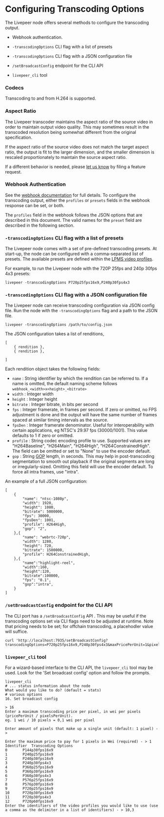 # Configuring Transcoding Options

The Livepeer node offers several methods to configure the transcoding output.

* Webhook authentication.

* `-transcodingOptions` CLI flag with a list of presets

* `-transcodingOptions` CLI flag with a JSON configuration file

* `/setBroadcastConfig` endpoint for the CLI API

* `livepeer_cli` tool

### Codecs

Transcoding to and from H.264 is supported.

### Aspect Ratio

The Livepeer transcoder maintains the aspect ratio of the source video in order to maintain output video quality. This may sometimes result in the transcoded resolution being somewhat different from the original specification.

 If the aspect ratio of the source video does not match the target aspect ratio, the output is fit to the larger dimension, and the smaller dimension is rescaled proportionately to maintain the source aspect ratio.

If a different behavior is needed, please [let us know](https://github.com/livepeer/go-livepeer/issues/new?template=feature_request.md) by filing a feature request.

### Webhook Authentication

See the [webhook documentation](rtmpwebhookauth.md) for full details. To configure the transcoding output, either the `profiles` or `presets` fields in the webhook response can be set, or both.

The `profiles` field in the webhook follows the JSON options that are described in this document. The valid names for the `preset` field are described in the following section.

### `-transcodingOptions` CLI flag with a list of presets

The Livepeer node comes with a set of pre-defined transcoding presets. At start-up, the node can be configured with a comma-separated list of presets. The available presets are defined within the [LPMS video profiles](https://github.com/livepeer/lpms/blob/master/ffmpeg/videoprofile.go#L60-L92).


For example, to run the Livepeer node with the 720P 25fps and 240p 30fps 4x3 presets:

```
livepeer -transcodingOptions P720p25fps16x9,P240p30fps4x3
```

### `-transcodingOptions` CLI flag with a JSON configuration file

The Livepeer node can receive transcoding configuration via JSON config file. Run the node with the `-transcodingOptions` flag and a path to the JSON file.

```
livepeer -transcodingOptions /path/to/config.json
```

The JSON configuration takes a list of renditions,
```
[
    { rendition },
    { rendition },

]
```

Each rendition object takes the following fields:

* `name`  : String identifier by which the rendition can be referred to. If
  a name is omitted, the default naming scheme follows `webhook_<width>x<height>_<bitrate>`
* `width` : Integer width
* `height` : Integer height
* `bitrate` : Integer bitrate, in bits per second
* `fps` : Integer framerate, in frames per second. If zero or omitted, no FPS
  adjustment is done and the output will have the same number of frames spaced
at similar timing intervals as the source.
* `fpsDen` : Integer framerate denominator. Useful for interoperability with
  certain applications, eg NTSC's 29.97 fps (30000/1001). This value defaults to 1 if zero or omitted.
* `profile` : String codec encoding profile to use. Supported values are
  "H264Baseline", "H264Main", "H264High", "H264ConstrainedHigh". The field can
be omitted or set to "None" to use the encoder default.
* `gop` : String [GOP](https://en.wikipedia.org/wiki/Group_of_pictures) length,
  in seconds. This may help in post-transcoding segmentation to smooth out
playback if the original segments are long or irregularly-sized. Omitting this
field will use the encoder default. To force all intra frames, use "intra".

An example of a full JSON configuration:

```
[
    {
        "name": "ntsc-1080p",
        "width": 1920,
        "height": 1080,
        "bitrate": 5000000,
        "fps": 30000,
        "fpsDen": 1001,
        "profile": H264High,
        "gop": "2",
    },{
        "name": "webrtc-720p",
        "width": 1280,
        "height": 720,
        "bitrate": 1500000,
        "profile": H264ConstrainedHigh,
    },{
        "name":"highlight-reel",
        "width":160,
        "height":120,
        "bitrate":100000,
        "fps": "0.1",
        "gop":"intra",
    }
]
```


### `/setBroadcastConfig` endpoint for the CLI API

The CLI port has a `/setBroadcastConfig` API . This may be useful if the transcoding options set via CLI flags need to be adjusted at runtime. Note that pricing needs to be set; for offchain transcoding, a placehodler value will suffice.

```
curl 'http://localhost:7935/setBroadcastConfig?transcodingOptions=P720p25fps16x9,P240p30fps4x3&maxPricePerUnit=1&pixelsPerUnit=1'
```

### `livepeer_cli` tool

For a wizard-based interface to the CLI API, the `livepeer_cli` tool may be used. Look for the 'Set broadcast config' option and follow the prompts.

```
livepeer_cli
# ... status information about the node
What would you like to do? (default = stats)
# various options
16. Set broadcast config

> 16
Enter a maximum transcoding price per pixel, in wei per pixels (pricePerUnit / pixelsPerUnit).
eg. 1 wei / 10 pixels = 0,1 wei per pixel

Enter amount of pixels that make up a single unit (default: 1 pixel) - >

Enter the maximum price to pay for 1 pixels in Wei (required) - > 1
Identifier	Transcoding Options
0		P144p30fps16x9
1		P240p25fps16x9
2		P240p30fps16x9
3		P240p30fps4x3
4		P360p25fps16x9
5		P360p30fps16x9
6		P360p30fps4x3
7		P576p25fps16x9
8		P576p30fps16x9
9		P720p25fps16x9
10		P720p30fps16x9
11		P720p30fps4x3
12		P720p60fps16x9
Enter the identifiers of the video profiles you would like to use (use a comma as the delimiter in a list of identifiers) - > 10,3

```

